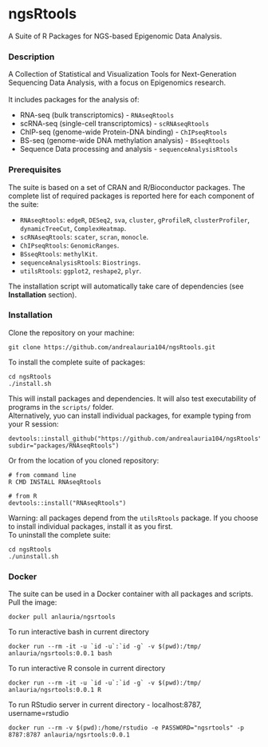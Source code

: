 # ngsRtools
A Suite of R Packages for NGS-based Epigenomic Data Analysis.

### Description
A Collection of Statistical and Visualization Tools for Next-Generation Sequencing Data Analysis, with a focus on Epigenomics research.<br/> 
<br/>
It includes packages for the analysis of:<br/>

- RNA-seq (bulk transcriptomics) - `RNAseqRtools` <br/>
- scRNA-seq (single-cell transcriptomics) - `scRNAseqRtools` <br/>
- ChIP-seq (genome-wide Protein-DNA binding) - `ChIPseqRtools` <br/>
- BS-seq (genome-wide DNA methylation analysis) - `BSseqRtools` <br/>
- Sequence Data processing and analysis - `sequenceAnalysisRtools` <br/>

### Prerequisites
The suite is based on a set of CRAN and R/Bioconductor packages. The complete list of 
required packages is reported here for each component of the suite:<br/>

- `RNAseqRtools`: `edgeR`, `DESeq2`, `sva`, `cluster`, `gProfileR`, `clusterProfiler`, `dynamicTreeCut`, `ComplexHeatmap`.<br/>
- `scRNAseqRtools`: `scater`, `scran`, `monocle`.<br/>
- `ChIPseqRtools`: `GenomicRanges`. <br/>
- `BSseqRtools`: `methylKit`. <br/>
- `sequenceAnalysisRtools`: `Biostrings`. <br/>
- `utilsRtools`: `ggplot2`, `reshape2`, `plyr`. <br/>

The installation script will automatically take care of dependencies (see **Installation** section).

### Installation
Clone the repository on your machine:
```
git clone https://github.com/andrealauria104/ngsRtools.git
```
To install the complete suite of packages:
```
cd ngsRtools
./install.sh
```
This will install packages and dependencies. It will also test executability of programs in the `scripts/` folder.<br/>
Alternatively, yuo can install individual packages, for example typing from your R session:
```
devtools::install_github("https://github.com/andrealauria104/ngsRtools", subdir="packages/RNAseqRtools")
```
Or from the location of you cloned repository: 
```
# from command line
R CMD INSTALL RNAseqRtools

# from R
devtools::install("RNAseqRtools")
```
Warning: all packages depend from the `utilsRtools` package. If you choose to install individual packages, install it as you first.<br/> 
To uninstall the complete suite:
```
cd ngsRtools
./uninstall.sh
```
### Docker
The suite can be used in a Docker container with all packages and scripts. Pull the image:
```
docker pull anlauria/ngsrtools
```
To run interactive bash in current directory
```
docker run --rm -it -u `id -u`:`id -g` -v $(pwd):/tmp/ anlauria/ngsrtools:0.0.1 bash
```
To run interactive R console in current directory
```
docker run --rm -it -u `id -u`:`id -g` -v $(pwd):/tmp/ anlauria/ngsrtools:0.0.1 R
```
To run RStudio server in current directory - localhost:8787, username=rstudio
```
docker run --rm -v $(pwd):/home/rstudio -e PASSWORD="ngsrtools" -p 8787:8787 anlauria/ngsrtools:0.0.1
```